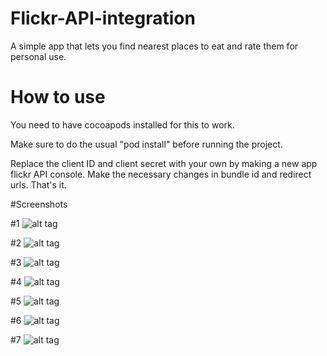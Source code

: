 # Flickr-API-integration
A simple app that lets you find nearest places to eat and rate them for personal use.


# How to use
You need to have cocoapods installed for this to work.

Make sure to do the usual "pod install" before running the project.

Replace the client ID and client secret with your own by making a new app flickr API console. Make the necessary changes in bundle id and redirect urls.
That's it.



#Screenshots



#1
![alt tag](https://github.com/umarF/Flickr-API-integration/blob/master/IMG_3541.PNG)



#2
![alt tag](https://github.com/umarF/Flickr-API-integration/blob/master/IMG_3542.PNG)




#3
![alt tag](https://github.com/umarF/Flickr-API-integration/blob/master/IMG_3543.PNG)




#4
![alt tag](https://github.com/umarF/Flickr-API-integration/blob/master/IMG_3546.PNG)




#5
![alt tag](https://github.com/umarF/Flickr-API-integration/blob/master/IMG_3547.PNG)




#6
![alt tag](https://github.com/umarF/Flickr-API-integration/blob/master/IMG_3548.PNG)




#7
![alt tag](https://github.com/umarF/Flickr-API-integration/blob/master/IMG_3549.PNG)

